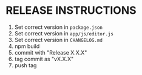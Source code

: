 RELEASE INSTRUCTIONS
====================

1. Set correct version in `package.json`
2. Set correct version in `app/js/editor.js`
3. Set correct version in `CHANGELOG.md`
4. npm build
5. commit with "Release X.X.X"
6. tag commit as "vX.X.X"
7. push tag

